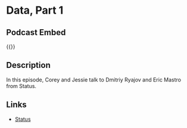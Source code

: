 # Data, Part 1


## Podcast Embed
{{<podcast-embed url="https://player.simplecast.com/f92567b5-69f3-412c-b689-4f60d0f09e81?dark=false&color=EE6E04">}}

## Description
In this episode, Corey and Jessie talk to Dmitriy Ryajov and Eric Mastro from Status.

## Links 
- [Status](https://status.im)

